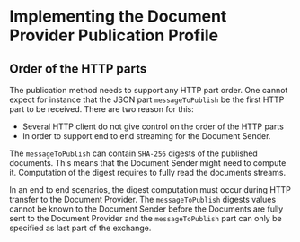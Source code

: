 # Implementing the Document Provider Publication Profile


## Order of the HTTP parts

The publication method needs to support any HTTP part order. One cannot expect for instance that the JSON part ```messageToPublish``` be the first HTTP part to be received. There are two reason for this:
- Several HTTP client do not give control on the order of the HTTP parts
- In order to support end to end streaming for the Document Sender.
 
 The ``messageToPublish`` can contain ``SHA-256`` digests of the published documents. This means that the Document Sender might need to compute it. Computation of the digest requires to fully read the documents streams. 
 
 In an end to end scenarios, the digest computation must occur during HTTP transfer to the Document Provider. The ``messageToPublish`` digests values cannot be known to the Document Sender before the Documents are fully sent to the Document Provider and the ``messageToPublish`` part can only be specified as last part of the exchange.
  